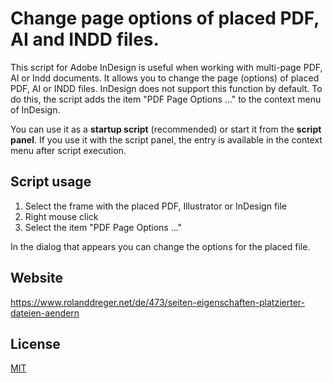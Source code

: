 # Change page options of placed PDF, AI and INDD files.

This script for Adobe InDesign is useful when working with multi-page PDF, AI or Indd documents. It allows you to change the page (options) of placed PDF, AI or INDD files. InDesign does not support this function by default. To do this, the script adds the item "PDF Page Options ..." to the context menu of InDesign.

You can use it as a **startup script** (recommended) or start it from the **script panel**. If you use it with the script panel, the entry is available in the context menu after script execution. 

## Script usage

1. Select the frame with the placed PDF, Illustrator or InDesign file
2. Right mouse click
3. Select the item "PDF Page Options ..."

In the dialog that appears you can change the options for the placed file.

## Website
https://www.rolanddreger.net/de/473/seiten-eigenschaften-platzierter-dateien-aendern


## License

[MIT](http://www.opensource.org/licenses/mit-license.php)

